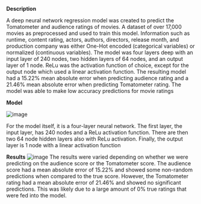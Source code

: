 **Description**

A deep neural network regression model was created to predict the Tomatometer and 
audience ratings of movies. A dataset of over 17,000 movies as preprocessed and used to train 
this model. Information such as runtime, content rating, actors, authors, directors, release month, 
and production company was either One-Hot encoded (categorical variables) or normalized 
(continuous variables). The model was four layers deep with an input layer of 240 nodes, two 
hidden layers of 64 nodes, and an output layer of 1 node. ReLu was the activation function of 
choice, except for the output node which used a linear activation function. The resulting model 
had a 15.22% mean absolute error when predicting audience rating and a 21.46% mean absolute 
error when predicting Tomatometer rating. The model was able to make low accuracy 
predictions for movie ratings

**Model**

![image](https://user-images.githubusercontent.com/65905153/190724153-2c465e27-4925-43b7-8077-644a501f6728.png)

For the model itself, it is a four-layer neural 
network. The first layer, the input layer, has 240 
nodes and a ReLu activation function. There are then 
two 64 node hidden layers also with ReLu activation. 
Finally, the output layer is 1 node with a linear 
activation function

**Results**
![image](https://user-images.githubusercontent.com/65905153/190724451-eb17c3bc-b504-45ba-a0d3-21fad65e1a50.png)
The results were varied depending on whether we were predicting on the audience score 
or the Tomatometer score. The audience score had a mean absolute error of 15.22% and showed 
some non-random predictions when compared to the true score. However, the Tomatometer 
rating had a mean absolute error of 21.46% and showed no significant predictions. This was 
likely due to a large amount of 0% true ratings that were fed into the model.

